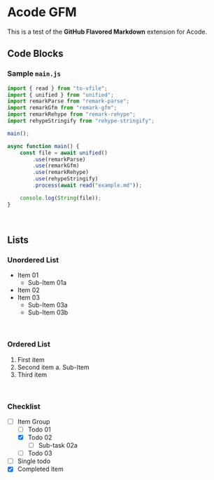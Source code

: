 # Acode GFM

This is a test of the __GitHub Flavored Markdown__ extension for Acode.

## Code Blocks

### Sample `main.js`
```javascript
import { read } from "to-vfile";
import { unified } from "unified";
import remarkParse from "remark-parse";
import remarkGfm from "remark-gfm";
import remarkRehype from "remark-rehype";
import rehypeStringify from "rehype-stringify";

main();

async function main() {
    const file = await unified()
        .use(remarkParse)
        .use(remarkGfm)
        .use(remarkRehype)
        .use(rehypeStringify)
        .process(await read("example.md"));

    console.log(String(file));
}
```

<br />

## Lists

### Unordered List
- Item 01
	- Sub-Item 01a
- Item 02
- Item 03
	- Sub-Item 03a
	- Sub-Item 03b


<br />

### Ordered List
1. First item
2. Second item
	a. Sub-Item
3. Third item


<br />

### Checklist
- [ ] Item Group
	- [ ] Todo 01
	- [x] Todo 02
		- [ ] Sub-task 02a
	- [ ] Todo 03
- [ ] Single todo
- [x] Completed item